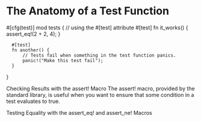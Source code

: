 # The Anatomy of a Test Function

  #[cfg(test)]
  mod tests {
      // using the #[test] attribute
      #[test]
      fn it_works() {
          assert_eq!(2 + 2, 4);
      }
      
      #[test]
      fn another() {
          // Tests fail when something in the test function panics. 
          panic!("Make this test fail");
      }
  }
  
  Checking Results with the assert! Macro
  The assert! macro, provided by the standard library, is useful when you want to ensure that some condition in a test evaluates to true.
  
  Testing Equality with the assert_eq! and assert_ne! Macros

